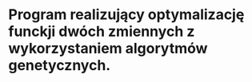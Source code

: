 # Program realizujący optymalizację funckji dwóch zmiennych z wykorzystaniem algorytmów genetycznych.
